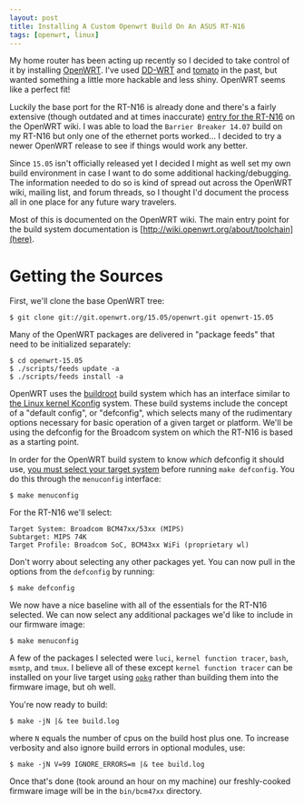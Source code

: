 ```yaml
---
layout: post
title: Installing A Custom Openwrt Build On An ASUS RT-N16
tags: [openwrt, linux]
---
```


My home router has been acting up recently so I decided to take control of
it by installing [OpenWRT](https://openwrt.org/).  I've used
[DD-WRT](http://www.dd-wrt.com/) and
[tomato](http://www.polarcloud.com/tomato) in the past, but wanted
something a little more hackable and less shiny.  OpenWRT seems like a
perfect fit!

Luckily the base port for the RT-N16 is already done and there's a fairly
extensive (though outdated and at times inaccurate)
[entry for the RT-N16](http://wiki.openwrt.org/toh/asus/rt-n16) on the
OpenWRT wiki.  I was able to load the `Barrier Breaker 14.07` build on my
RT-N16 but only one of the ethernet ports worked...  I decided to try a
newer OpenWRT release to see if things would work any better.

Since `15.05` isn't officially released yet I decided I might as well set
my own build environment in case I want to do some additional
hacking/debugging.  The information needed to do so is kind of spread out
across the OpenWRT wiki, mailing list, and forum threads, so I thought I'd
document the process all in one place for any future wary travelers.

Most of this is documented on the OpenWRT wiki.  The main entry point for
the build system documentation is
[http://wiki.openwrt.org/about/toolchain](here).

# Getting the Sources

First, we'll clone the base OpenWRT tree:

    $ git clone git://git.openwrt.org/15.05/openwrt.git openwrt-15.05

Many of the OpenWRT packages are delivered in "package feeds" that need to
be initialized separately:

    $ cd openwrt-15.05
    $ ./scripts/feeds update -a
    $ ./scripts/feeds install -a

OpenWRT uses the [buildroot](http://buildroot.uclibc.org/) build system
which has an interface similar to
[the Linux kernel Kconfig](https://www.kernel.org/doc/Documentation/kbuild/kconfig-language.txt)
system.  These build systems include the concept of a "default config", or
"defconfig", which selects many of the rudimentary options necessary for
basic operation of a given target or platform.  We'll be using the
defconfig for the Broadcom system on which the RT-N16 is based as a
starting point.

In order for the OpenWRT build system to know *which* defconfig it should
use,
[you must select your target system](http://wiki.openwrt.org/doc/howto/build#defconfig)
before running `make defconfig`.  You do this through the `menuconfig`
interface:

    $ make menuconfig

For the RT-N16 we'll select:

    Target System: Broadcom BCM47xx/53xx (MIPS)
    Subtarget: MIPS 74K
    Target Profile: Broadcom SoC, BCM43xx WiFi (proprietary wl)

Don't worry about selecting any other packages yet.  You can now pull in
the options from the `defconfig` by running:

    $ make defconfig

We now have a nice baseline with all of the essentials for the RT-N16
selected.  We can now select any additional packages we'd like to include
in our firmware image:

    $ make menuconfig

A few of the packages I selected were `luci`, `kernel function tracer`,
`bash`, `msmtp`, and `tmux`.  I believe all of these except `kernel
function tracer` can be installed on your live target using
[`opkg`](http://wiki.openwrt.org/doc/techref/opkg) rather than building
them into the firmware image, but oh well.

You're now ready to build:

    $ make -jN |& tee build.log

where `N` equals the number of cpus on the build host plus one.  To
increase verbosity and also ignore build errors in optional modules, use:

    $ make -jN V=99 IGNORE_ERRORS=m |& tee build.log

Once that's done (took around an hour on my machine) our freshly-cooked
firmware image will be in the `bin/bcm47xx` directory.
